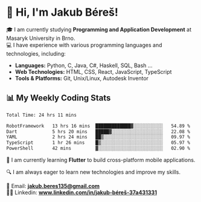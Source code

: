 # 👋 Hi, I'm Jakub Béreš!

🎓 I am currently studying **Programming and Application Development** at Masaryk University in Brno.  
💻 I have experience with various programming languages and technologies, including:  
   - **Languages:** Python, C, Java, C#, Haskell, SQL, Bash ...  
   - **Web Technologies:** HTML, CSS, React, JavaScript, TypeScript  
   - **Tools & Platforms:** Git, Unix/Linux, Autodesk Inventor

## 📊 My Weekly Coding Stats
<!--START_SECTION:waka-->

```txt
Total Time: 24 hrs 11 mins

RobotFramework   13 hrs 16 mins  █████████████▓░░░░░░░░░░░   54.89 %
Dart             5 hrs 20 mins   █████▓░░░░░░░░░░░░░░░░░░░   22.08 %
YAML             2 hrs 24 mins   ██▒░░░░░░░░░░░░░░░░░░░░░░   09.97 %
TypeScript       1 hr 26 mins    █▒░░░░░░░░░░░░░░░░░░░░░░░   05.97 %
PowerShell       42 mins         ▓░░░░░░░░░░░░░░░░░░░░░░░░   02.90 %
```

<!--END_SECTION:waka-->

🚀 I am currently learning **Flutter** to build cross-platform mobile applications.  

🔍 I am always eager to learn new technologies and improve my skills.  

📩 Email:        **jakub.beres135@gmail.com**  
🧑‍💻 Linkedin:     **www.linkedin.com/in/jakub-béreš-37a431331**


